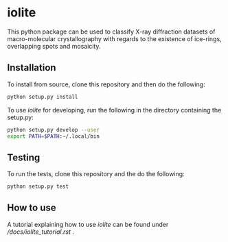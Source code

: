 # iolite

This python package can be used to classify X-ray diffraction datasets of macro-molecular crystallography
with regards to the existence of ice-rings, overlapping spots and mosaicity.

## Installation

To install from source, clone this repository and then do the following:

```sh
python setup.py install
```
To use *iolite* for developing, run the following in the directory containing the setup.py:

```sh
python setup.py develop --user
export PATH=$PATH:~/.local/bin
```

## Testing

To run the tests, clone this repository and the do the following:

```sh
python setup.py test
```
How to use
----------

A tutorial explaining how to use *iolite* can be found under */docs/iolite_tutorial.rst* .